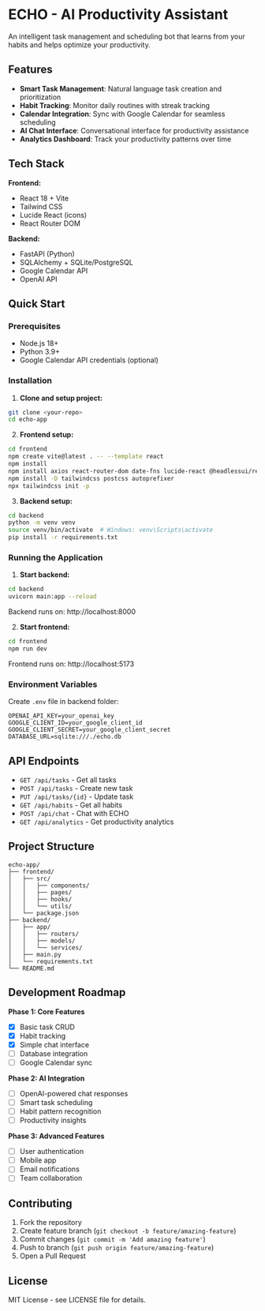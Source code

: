 # ECHO - AI Productivity Assistant

An intelligent task management and scheduling bot that learns from your habits and helps optimize your productivity.

## Features

- **Smart Task Management**: Natural language task creation and prioritization
- **Habit Tracking**: Monitor daily routines with streak tracking
- **Calendar Integration**: Sync with Google Calendar for seamless scheduling
- **AI Chat Interface**: Conversational interface for productivity assistance
- **Analytics Dashboard**: Track your productivity patterns over time

## Tech Stack

**Frontend:**
- React 18 + Vite
- Tailwind CSS
- Lucide React (icons)
- React Router DOM

**Backend:**
- FastAPI (Python)
- SQLAlchemy + SQLite/PostgreSQL
- Google Calendar API
- OpenAI API

## Quick Start

### Prerequisites
- Node.js 18+
- Python 3.9+
- Google Calendar API credentials (optional)

### Installation

1. **Clone and setup project:**
```bash
git clone <your-repo>
cd echo-app
```

2. **Frontend setup:**
```bash
cd frontend
npm create vite@latest . -- --template react
npm install
npm install axios react-router-dom date-fns lucide-react @headlessui/react
npm install -D tailwindcss postcss autoprefixer
npx tailwindcss init -p
```

3. **Backend setup:**
```bash
cd backend
python -m venv venv
source venv/bin/activate  # Windows: venv\Scripts\activate
pip install -r requirements.txt
```

### Running the Application

1. **Start backend:**
```bash
cd backend
uvicorn main:app --reload
```
Backend runs on: http://localhost:8000

2. **Start frontend:**
```bash
cd frontend
npm run dev
```
Frontend runs on: http://localhost:5173

### Environment Variables

Create `.env` file in backend folder:
```
OPENAI_API_KEY=your_openai_key
GOOGLE_CLIENT_ID=your_google_client_id
GOOGLE_CLIENT_SECRET=your_google_client_secret
DATABASE_URL=sqlite:///./echo.db
```

## API Endpoints

- `GET /api/tasks` - Get all tasks
- `POST /api/tasks` - Create new task
- `PUT /api/tasks/{id}` - Update task
- `GET /api/habits` - Get all habits
- `POST /api/chat` - Chat with ECHO
- `GET /api/analytics` - Get productivity analytics

## Project Structure

```
echo-app/
├── frontend/
│   ├── src/
│   │   ├── components/
│   │   ├── pages/
│   │   ├── hooks/
│   │   └── utils/
│   └── package.json
├── backend/
│   ├── app/
│   │   ├── routers/
│   │   ├── models/
│   │   └── services/
│   ├── main.py
│   └── requirements.txt
└── README.md
```

## Development Roadmap

**Phase 1: Core Features**
- [x] Basic task CRUD
- [x] Habit tracking
- [x] Simple chat interface
- [ ] Database integration
- [ ] Google Calendar sync

**Phase 2: AI Integration**
- [ ] OpenAI-powered chat responses
- [ ] Smart task scheduling
- [ ] Habit pattern recognition
- [ ] Productivity insights

**Phase 3: Advanced Features**
- [ ] User authentication
- [ ] Mobile app
- [ ] Email notifications
- [ ] Team collaboration

## Contributing

1. Fork the repository
2. Create feature branch (`git checkout -b feature/amazing-feature`)
3. Commit changes (`git commit -m 'Add amazing feature'`)
4. Push to branch (`git push origin feature/amazing-feature`)
5. Open a Pull Request

## License

MIT License - see LICENSE file for details.